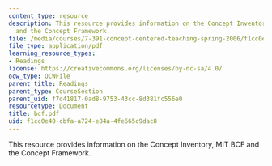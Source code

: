 ```yaml
---
content_type: resource
description: This resource provides information on the Concept Inventory, MIT BCF
  and the Concept Framework.
file: /media/courses/7-391-concept-centered-teaching-spring-2006/f1cc0e40cbfaa724e84a4fe665c9dac8_bcf.pdf
file_type: application/pdf
learning_resource_types:
- Readings
license: https://creativecommons.org/licenses/by-nc-sa/4.0/
ocw_type: OCWFile
parent_title: Readings
parent_type: CourseSection
parent_uid: f7d41817-0ad8-9753-43cc-8d381fc556e0
resourcetype: Document
title: bcf.pdf
uid: f1cc0e40-cbfa-a724-e84a-4fe665c9dac8
---
```

This resource provides information on the Concept Inventory, MIT BCF and the Concept Framework.
